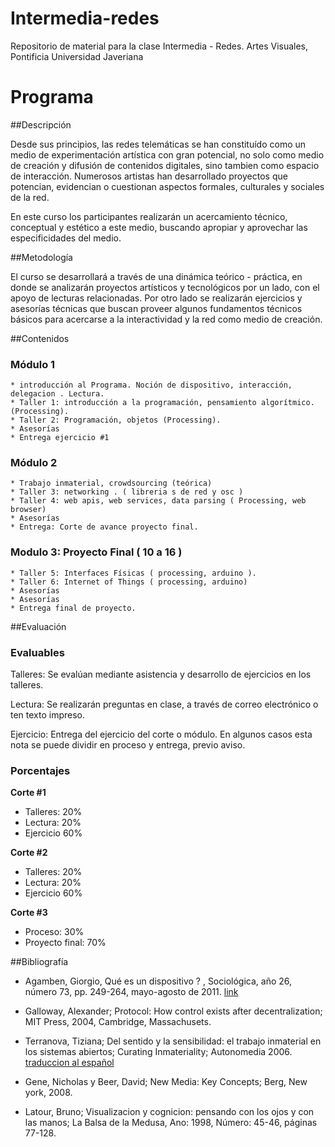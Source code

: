 # Intermedia-redes

Repositorio de material para la clase Intermedia - Redes.  Artes Visuales, Pontificia Universidad Javeriana

# Programa

##Descripción

Desde sus principios, las redes telemáticas se han constituído como un medio de experimentación artística con gran potencial, no solo como medio de creación y difusión de contenidos digitales, sino tambien como espacio de interacción.  Numerosos artistas han desarrollado proyectos que potencian, evidencian o cuestionan aspectos formales, culturales y sociales de la red.

En este curso los participantes realizarán un acercamiento técnico, conceptual y estético a este medio, buscando apropiar y aprovechar las especificidades del medio.


##Metodología

El curso se desarrollará a través de una dinámica teórico - práctica, en donde se analizarán proyectos artísticos y tecnológicos por un lado, con el apoyo de lecturas relacionadas.  Por otro lado se realizarán ejercicios y asesorías técnicas que buscan proveer algunos fundamentos técnicos básicos para acercarse a la interactividad y la red como medio de creación.


##Contenidos

### Módulo 1

    * introducción al Programa. Noción de dispositivo, interacción, delegacion . Lectura.
    * Taller 1: introducción a la programación, pensamiento algorítmico. (Processing).
    * Taller 2: Programación, objetos (Processing).
    * Asesorías
    * Entrega ejercicio #1

### Módulo 2

    * Trabajo inmaterial, crowdsourcing (teórica)
    * Taller 3: networking . ( libreria s de red y osc )
    * Taller 4: web apis, web services, data parsing ( Processing, web browser)
    * Asesorías
    * Entrega: Corte de avance proyecto final.

### Modulo 3: Proyecto Final ( 10 a 16 )

    * Taller 5: Interfaces Físicas ( processing, arduino ).
    * Taller 6: Internet of Things ( processing, arduino)
    * Asesorías
    * Asesorías
    * Entrega final de proyecto.


##Evaluación

### Evaluables

Talleres: Se evalúan mediante asistencia y desarrollo de ejercicios en los talleres.

Lectura: Se realizarán preguntas en clase, a través de correo electrónico o ten texto impreso.

Ejercicio: Entrega del ejercicio del corte o módulo.  En algunos casos esta nota se puede dividir en proceso y entrega, previo aviso.

### Porcentajes

**Corte #1**
* Talleres: 20%
* Lectura: 20%
* Ejercicio 60%

**Corte #2**
* Talleres: 20%
* Lectura: 20%
* Ejercicio 60%


**Corte #3**
* Proceso: 30%
* Proyecto final: 70%


##Bibliografía

* Agamben, Giorgio, Qué es un dispositivo ? , Sociológica, año 26, número 73, pp. 249-264, mayo-agosto de 2011. [link](http://www.revistasociologica.com.mx/pdf/7310.pdf)

*  Galloway, Alexander; Protocol: How control exists after decentralization; MIT Press, 2004, Cambridge, Massachusets.

*  Terranova, Tiziana; Del sentido y la sensibilidad: el trabajo inmaterial en los sistemas abiertos; Curating Inmateriality; Autonomedia 2006. [traduccion al español](https://privadotextos.wordpress.com/2012/12/03/del-sentido-y-la-sensibilidad-el-trabajo-inmaterial-en-los-sistemas-abiertos/)

* Gene, Nicholas y Beer, David; New Media: Key Concepts; Berg, New york, 2008.



* Latour, Bruno; Visualizacion y cognicion: pensando con los ojos y con las manos; La Balsa de la Medusa, Ano: 1998, Número: 45-46, páginas 77-128.
